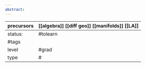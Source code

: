 ```yaml
---
abstract:
---
```

| precursors | [[algebra]] [[diff geo]] [[manifolds]] [[LA]] |
| ---------- | -------------------------------------------------------------- |
| status:    | #tolearn                                                       |
| #tags      |                                                                |
| level      | #grad                                                          |
| type       | #                         |